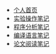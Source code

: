 <!-- _sidebar.md -->
<!-- 网页左边的侧边栏 -->

* [个人首页](./README.md)  
* [实验操作笔记](./实验操作笔记.md)  
* [程序分析笔记](./程序分析笔记.md)  
* [编译语言笔记](./编译语言笔记.md)  
* [论文阅读笔记](./论文阅读笔记.md) 
